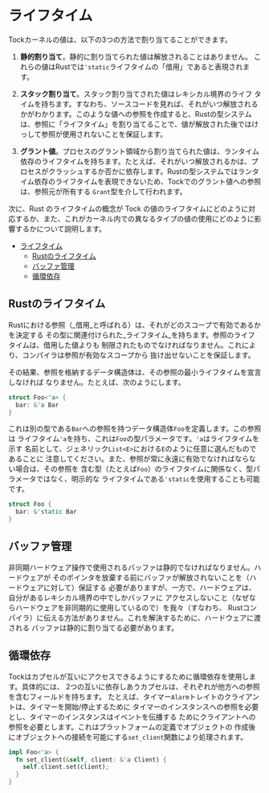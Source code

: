# ライフタイム

Tockカーネルの値は、以下の3つの方法で割り当てることができます。

1. **静的割り当て**。静的に割り当てられた値は解放されることはありません。
  これらの値はRustでは`'static`ライフタイムの「借用」であると表現されます。

2. **スタック割り当て**。スタック割り当てされた値はレキシカル境界のライフ
  タイムを持ちます。すなわち、ソースコードを見れば、それがいつ解放されるかがわかります。このような値への参照を作成すると、Rustの型システムは、参照に「ライフタイム」を割り当てることで、値が解放された後ではけっして参照が使用されないことを保証します。

3. **グラント値**。プロセスのグラント領域から割り当てられた値は、ランタイム
  依存のライフタイムを持ちます。たとえば、それがいつ解放されるかは、プロセスがクラッシュするか否かに依存します。Rustの型システムではランタイム依存のライフタイムを表現できないため、Tockでのグラント値への参照は、参照元が所有する `Grant`型を介して行われます。

次に、Rust のライフタイムの概念が Tock の値のライフタイムにどのように対応するか、また、これがカーネル内での異なるタイプの値の使用にどのように影響するかについて説明します。

<!-- npm i -g markdown-toc; markdown-toc -i Lifetimes.md -->

<!-- toc -->

- [ライフタイム](#ライフタイム)
  - [Rustのライフタイム](#rustのライフタイム)
  - [バッファ管理](#バッファ管理)
  - [循環依存](#循環依存)

<!-- tocstop -->

## Rustのライフタイム

Rustにおける参照（_借用_と呼ばれる）は、それがどのスコープで有効であるかを決定する
その型に関連付けられた_ライフタイム_を持ちます。参照のライフタイムは、借用した値よりも
制限されたものでなければなりません。これにより、コンパイラは参照が有効なスコープから
抜け出せないことを保証します。

その結果、参照を格納するデータ構造体は、その参照の最小ライフタイムを宣言しなければ
なりません。たとえば、次のようにします。

```rust
struct Foo<'a> {
  bar: &'a Bar
}
```

これは別の型である`Bar`への参照を持つデータ構造体`Foo`を定義します。この参照は
ライフタイム`'a`を持ち、これは`Foo`の型パラメータです。`'a`はライフタイムを示す
名前として、ジェネリック`List<E>`における`E`のように任意に選んだものであることに
注意してください。また、参照が常に永遠に有効でなければならない場合は、その参照を
含む型（たとえば`Foo`）のライフタイムに関係なく、型パラメータではなく、明示的な
ライフタイムである`'static`を使用することも可能です。

```rust
struct Foo {
  bar: &'static Bar
}
```

## バッファ管理

非同期ハードウェア操作で使用されるバッファは静的でなければなりません。ハードウェアが
そのポインタを放棄する前にバッファが解放されないことを（ハードウェアに対して）保証する
必要がありますが、一方で、ハードウェアは、自分があるレキシカル境界の中でしかバッファに
アクセスしないこと（なぜならハードウェアを非同期的に使用しているので）を我々（すなわち、
Rustコンパイラ）に伝える方法がありません。これを解決するために、ハードウェアに渡される
バッファは静的に割り当てる必要があります。

## 循環依存

Tockはカプセルが互いにアクセスできるようにするために循環依存を使用します。具体的には、
2つの互いに依存しあうカプセルは、それぞれが他方への参照を含むフィールドを持ちます。
たとえば、タイマー`Alarm`トレイトのクライアントは、タイマーを開始/停止するために
タイマーのインスタンスへの参照を必要とし、タイマーのインスタンスはイベントを伝播する
ためにクライアントへの参照を必要とします。これはプラットフォームの定義でオブジェクトの
作成後にオブジェクトへの接続を可能にする`set_client`関数により処理されます。

```rust
impl Foo<'a> {
  fn set_client(&self, client: &'a Client) {
    self.client.set(client);
  }
}
```
